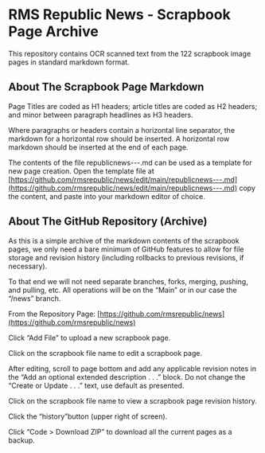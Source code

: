 # RMS Republic News - Scrapbook Page Archive

This repository contains OCR scanned text from the 122 scrapbook image pages in standard markdown format.

## About The Scrapbook Page Markdown

Page Titles are coded as H1 headers; article titles are coded as H2 headers; and minor between paragraph headlines as H3 headers.

Where paragraphs or headers contain a horizontal line separator, the markdown for a horizontal row should be inserted. A horizontal row markdown should be inserted at the end of each page.

The contents of the file republicnews---.md can be used as a template for new page creation. Open the template file at [https://github.com/rmsrepublic/news/edit/main/republicnews---.md](https://github.com/rmsrepublic/news/edit/main/republicnews---.md) copy the content, and paste into your markdown editor of choice.

## About The GitHub Repository (Archive)

As this is a simple archive of the markdown contents of the scrapbook pages, we only need a bare minimum of GitHub features to allow for file storage and revision history (including rollbacks to previous revisions, if necessary).

To that end we will not need separate branches, forks, merging, pushing, and pulling, etc. All operations will be on the “Main” or in our case the “/news” branch.

From the Repository Page: [https://github.com/rmsrepublic/news](https://github.com/rmsrepublic/news)

Click “Add File” to upload a new scrapbook page.

Click on the scrapbook file name to edit a scrapbook page.

   After editing, scroll to page bottom and add any applicable revision notes in the “Add an optional extended description . . .” block. Do not change the “Create or Update . . .” text, use default as presented.

Click on the scrapbook file name to view a scrapbook page revision history.

   Click the “history”button (upper right of screen).

Click “Code > Download ZIP” to download all the current pages as a backup.

